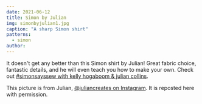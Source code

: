```yaml
---
date: 2021-06-12
title: Simon by Julian
img: simonbyjulian1.jpg
caption: "A sharp Simon shirt"
patterns:
  - simon
author:
---
```


It doesn't get any better than this Simon shirt by Julian! Great fabric choice, fantastic details, and he will even teach you how to make your own. Check out [#simonsayssew with kelly hogaboom & julian collins](https://kelly.hogaboom.org/2020/07/simon-says-sew-with-kelly-hogaboom-and-julian-collins/).

<Note>

This picture is from Julian, [@juliancreates on Instagram](https://www.instagram.com/juliancreates/). It is reposted here with permission.

</Note>
